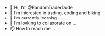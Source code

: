 - 👋 Hi, I’m @RandomTraderDude
- 👀 I’m interested in trading, coding and biking
- 🌱 I’m currently learning ...
- 💞️ I’m looking to collaborate on ...
- 📫 How to reach me ...

<!---
RandomTraderDude/RandomTraderDude is a ✨ special ✨ repository because its `README.md` (this file) appears on your GitHub profile.
You can click the Preview link to take a look at your changes.
--->
